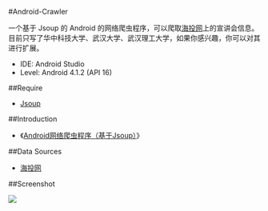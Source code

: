 #Android-Crawler

一个基于 Jsoup 的 Android 的网络爬虫程序，可以爬取[海投网](http://xjh.haitou.cc/wh/)上的宣讲会信息。目前只写了华中科技大学、武汉大学、武汉理工大学，如果你感兴趣，你可以对其进行扩展。

* IDE: Android Studio
* Level: Android 4.1.2 (API 16)

##Require

* [Jsoup](http://jsoup.org/)

##Introduction

* 《[Android网络爬虫程序（基于Jsoup）](http://songlee24.github.io/blog/2015/01/24/android-crawler/)》

##Data Sources

* [海投网](http://www.haitou.cc/)

##Screenshot

![](https://github.com/SongLee24/android-crawler/blob/master/Screenshot.jpg)

